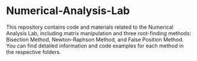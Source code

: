 # Numerical-Analysis-Lab
This repository contains code and materials related to the Numerical Analysis Lab, including matrix manipulation and three root-finding methods: Bisection Method, Newton-Raphson Method, and False Position Method. You can find detailed information and code examples for each method in the respective folders.
